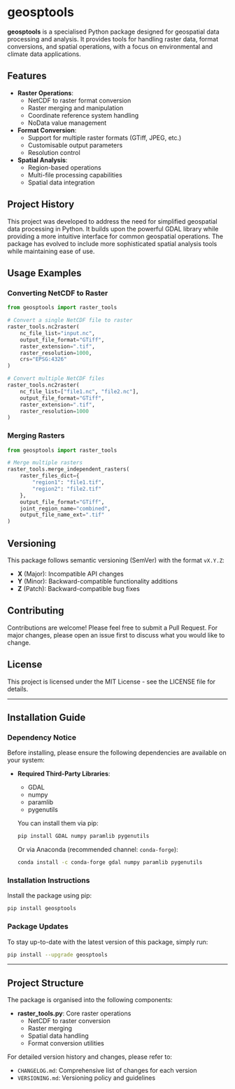 # geosptools

**geosptools** is a specialised Python package designed for geospatial data processing and analysis. It provides tools for handling raster data, format conversions, and spatial operations, with a focus on environmental and climate data applications.

## Features

- **Raster Operations**:
  - NetCDF to raster format conversion
  - Raster merging and manipulation
  - Coordinate reference system handling
  - NoData value management
- **Format Conversion**:
  - Support for multiple raster formats (GTiff, JPEG, etc.)
  - Customisable output parameters
  - Resolution control
- **Spatial Analysis**:
  - Region-based operations
  - Multi-file processing capabilities
  - Spatial data integration

## Project History

This project was developed to address the need for simplified geospatial data processing in Python. It builds upon the powerful GDAL library while providing a more intuitive interface for common geospatial operations. The package has evolved to include more sophisticated spatial analysis tools while maintaining ease of use.

## Usage Examples

### Converting NetCDF to Raster

```python
from geosptools import raster_tools

# Convert a single NetCDF file to raster
raster_tools.nc2raster(
    nc_file_list="input.nc",
    output_file_format="GTiff",
    raster_extension=".tif",
    raster_resolution=1000,
    crs="EPSG:4326"
)

# Convert multiple NetCDF files
raster_tools.nc2raster(
    nc_file_list=["file1.nc", "file2.nc"],
    output_file_format="GTiff",
    raster_extension=".tif",
    raster_resolution=1000
)
```

### Merging Rasters

```python
from geosptools import raster_tools

# Merge multiple rasters
raster_tools.merge_independent_rasters(
    raster_files_dict={
        "region1": "file1.tif",
        "region2": "file2.tif"
    },
    output_file_format="GTiff",
    joint_region_name="combined",
    output_file_name_ext=".tif"
)
```

## Versioning

This package follows semantic versioning (SemVer) with the format `vX.Y.Z`:

- **X** (Major): Incompatible API changes
- **Y** (Minor): Backward-compatible functionality additions
- **Z** (Patch): Backward-compatible bug fixes

## Contributing

Contributions are welcome! Please feel free to submit a Pull Request. For major changes, please open an issue first to discuss what you would like to change.

## License

This project is licensed under the MIT License - see the LICENSE file for details.

---

## Installation Guide

### Dependency Notice

Before installing, please ensure the following dependencies are available on your system:

- **Required Third-Party Libraries**:
  - GDAL
  - numpy
  - paramlib
  - pygenutils

  You can install them via pip:
  
  ```bash
  pip install GDAL numpy paramlib pygenutils
  ```

  Or via Anaconda (recommended channel: `conda-forge`):

  ```bash
  conda install -c conda-forge gdal numpy paramlib pygenutils
  ```

### Installation Instructions

Install the package using pip:

```bash
pip install geosptools
```

### Package Updates

To stay up-to-date with the latest version of this package, simply run:

```bash
pip install --upgrade geosptools
```

---

## Project Structure

The package is organised into the following components:

- **raster_tools.py**: Core raster operations
  - NetCDF to raster conversion
  - Raster merging
  - Spatial data handling
  - Format conversion utilities

For detailed version history and changes, please refer to:

- `CHANGELOG.md`: Comprehensive list of changes for each version
- `VERSIONING.md`: Versioning policy and guidelines
